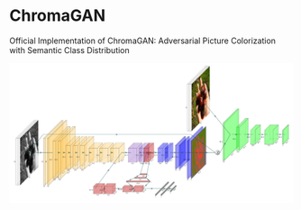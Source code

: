 # ChromaGAN
Official Implementation of ChromaGAN: Adversarial Picture Colorization with Semantic Class Distribution


[<img width="997" src="Figures/ColorizationModel.png?raw=true">](Figures/ColorizationModel.png?raw=true)
